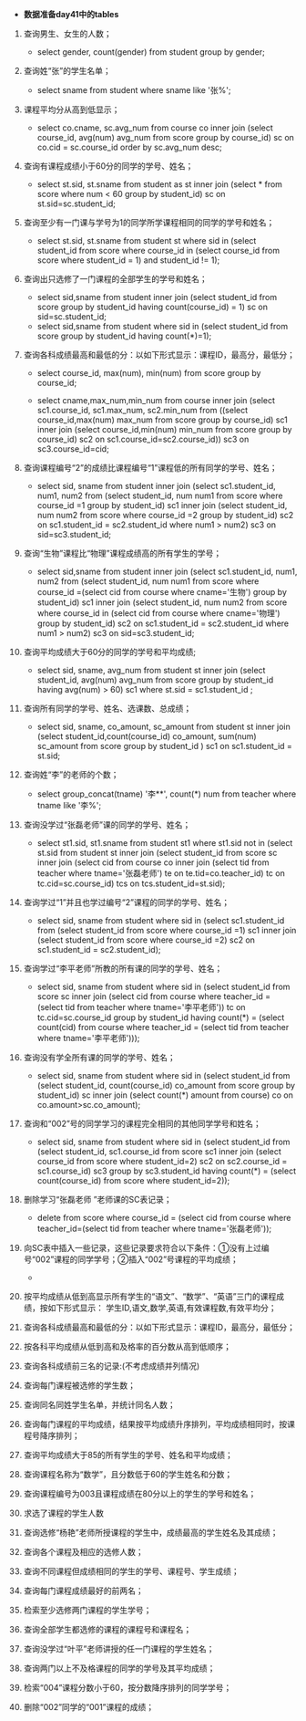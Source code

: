 - **数据准备day41中的tables**

1. 查询男生、女生的人数；

   - select gender, count(gender) from student group by gender;

2. 查询姓“张”的学生名单；

   -  select sname from student where sname like '张%';

3. 课程平均分从高到低显示；

   - select co.cname, sc.avg_num from course co inner join (select  course_id, avg(num) avg_num from score group by course_id) sc on co.cid = sc.course_id order by sc.avg_num desc;

4. 查询有课程成绩小于60分的同学的学号、姓名；

   -  select st.sid, st.sname from student as st inner join (select * from score where num < 60 group by student_id) sc on st.sid=sc.student_id;

5. 查询至少有一门课与学号为1的同学所学课程相同的同学的学号和姓名；

   - select st.sid, st.sname from student st where sid in (select student_id from score where course_id in (select course_id from score where student_id = 1) and student_id != 1);

6. 查询出只选修了一门课程的全部学生的学号和姓名；

   - select sid,sname from student inner join (select student_id from score group by student_id having count(course_id) = 1) sc on sid=sc.student_id;
   - select sid,sname from student where sid in (select student_id from score group by student_id having count(*)=1);

7. 查询各科成绩最高和最低的分：以如下形式显示：课程ID，最高分，最低分；

   - select course_id, max(num), min(num) from score group by course_id;

   - select cname,max_num,min_num from course inner join (select sc1.course_id, sc1.max_num, sc2.min_num from ((select course_id,max(num) max_num from score group by course_id) sc1 inner join (select course_id,min(num) min_num from score group by course_id) sc2 on sc1.course_id=sc2.course_id)) sc3 on sc3.course_id=cid;

8. 查询课程编号“2”的成绩比课程编号“1”课程低的所有同学的学号、姓名；

   - select sid, sname from student inner join (select sc1.student_id, num1, num2 from (select student_id, num  num1 from score  where course_id =1 group by student_id) sc1 inner join (select student_id, num  num2 from score  where course_id =2 group by student_id) sc2 on sc1.student_id = sc2.student_id where num1 > num2) sc3 on sid=sc3.student_id;

9. 查询“生物”课程比“物理”课程成绩高的所有学生的学号；

   - select sid,sname from student inner join (select sc1.student_id, num1, num2 from (select student_id, num  num1 from score  where course_id =(select cid from course where cname='生物') group by student_id) sc1 inner join (select student_id, num  num2 from score  where course_id in (select cid from course where cname='物理') group by student_id) sc2 on sc1.student_id = sc2.student_id where num1 > num2) sc3 on sid=sc3.student_id;

10. 查询平均成绩大于60分的同学的学号和平均成绩;

    - select sid, sname, avg_num from student  st inner join (select student_id, avg(num) avg_num  from score group by student_id having avg(num) > 60) sc1 where st.sid = sc1.student_id ;

11. 查询所有同学的学号、姓名、选课数、总成绩；

    -  select sid, sname, co_amount, sc_amount from student st inner join (select student_id,count(course_id) co_amount, sum(num) sc_amount  from score group by student_id ) sc1 on sc1.student_id = st.sid;

12. 查询姓“李”的老师的个数；

    - select group_concat(tname) '李**', count(*) num from teacher where tname like '李%';

13. 查询没学过“张磊老师”课的同学的学号、姓名；

    - select st1.sid, st1.sname from student st1 where st1.sid not in (select st.sid from student  st inner join (select student_id from score sc inner join (select cid from course co  inner join (select tid from teacher where tname='张磊老师') te on te.tid=co.teacher_id) tc on  tc.cid=sc.course_id) tcs on tcs.student_id=st.sid);

14. 查询学过“1”并且也学过编号“2”课程的同学的学号、姓名；

    - select sid, sname from student where sid in (select sc1.student_id from (select student_id from score where course_id =1) sc1 inner join (select student_id from score where course_id =2) sc2 on sc1.student_id = sc2.student_id);

15. 查询学过“李平老师”所教的所有课的同学的学号、姓名；

    - select sid, sname from student where sid in (select student_id from score sc inner join (select cid from course where teacher_id = (select tid from teacher where tname='李平老师')) tc on tc.cid=sc.course_id group by student_id having count(*) = (select count(cid) from course where teacher_id = (select tid from teacher where tname='李平老师')));

16. 查询没有学全所有课的同学的学号、姓名；

    - select sid, sname from student where sid in (select student_id from (select student_id, count(course_id) co_amount from score group by student_id) sc inner join (select count(*) amount from course) co on co.amount>sc.co_amount);

17. 查询和“002”号的同学学习的课程完全相同的其他同学学号和姓名；

    - select sid, sname from student where sid in (select student_id from (select student_id, sc1.course_id from score sc1 inner join (select course_id from score where student_id=2) sc2 on sc2.course_id = sc1.course_id) sc3 group by sc3.student_id having count(*) = (select count(course_id) from score where student_id=2));

18. 删除学习“张磊老师 ”老师课的SC表记录；

    -  delete from score where course_id = (select cid from course where teacher_id=(select tid from teacher where tname='张磊老师'));

19. 向SC表中插入一些记录，这些记录要求符合以下条件：①没有上过编号“002”课程的同学学号；②插入“002”号课程的平均成绩； 

    - 

20. 按平均成绩从低到高显示所有学生的“语文”、“数学”、“英语”三门的课程成绩，按如下形式显示： 学生ID,语文,数学,英语,有效课程数,有效平均分；

21. 查询各科成绩最高和最低的分：以如下形式显示：课程ID，最高分，最低分；

22. 按各科平均成绩从低到高和及格率的百分数从高到低顺序；

23. 查询各科成绩前三名的记录:(不考虑成绩并列情况) 

24. 查询每门课程被选修的学生数；

25. 查询同名同姓学生名单，并统计同名人数；

26. 查询每门课程的平均成绩，结果按平均成绩升序排列，平均成绩相同时，按课程号降序排列；

27. 查询平均成绩大于85的所有学生的学号、姓名和平均成绩；

28. 查询课程名称为“数学”，且分数低于60的学生姓名和分数；

29. 查询课程编号为003且课程成绩在80分以上的学生的学号和姓名； 

30. 求选了课程的学生人数

31. 查询选修“杨艳”老师所授课程的学生中，成绩最高的学生姓名及其成绩；

32. 查询各个课程及相应的选修人数；

33. 查询不同课程但成绩相同的学生的学号、课程号、学生成绩；

34. 查询每门课程成绩最好的前两名；

35. 检索至少选修两门课程的学生学号；

36. 查询全部学生都选修的课程的课程号和课程名；

37. 查询没学过“叶平”老师讲授的任一门课程的学生姓名；

38. 查询两门以上不及格课程的同学的学号及其平均成绩；

39. 检索“004”课程分数小于60，按分数降序排列的同学学号；

40. 删除“002”同学的“001”课程的成绩；